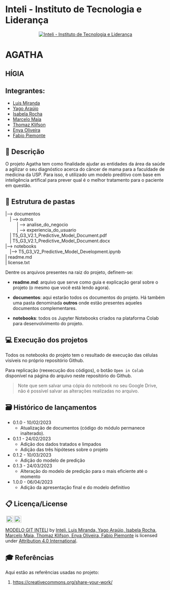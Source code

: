 # Inteli - Instituto de Tecnologia e Liderança 

<p align="center">
<a href= "https://www.inteli.edu.br/"><img src="https://www.inteli.edu.br/wp-content/uploads/2021/08/20172028/marca_1-2.png" alt="Inteli - Instituto de Tecnologia e Liderança" border="0"></a>
</p>

# AGATHA

## HÍGIA

## Integrantes: 
- <a href="https://www.linkedin.com/in/luis-miranda-137566139/">Luis Miranda</a>
- <a href="https://www.linkedin.com/in/yago-ara%C3%BAjo-do-vale-moreira-461816247/">Yago Araújo</a>
- <a href="https://www.linkedin.com/in/isabela-amado-da-rocha-0314b4237/">Isabela Rocha</a> 
- <a href="https://www.linkedin.com/in/marcelo-maia-b90b03231/">Marcelo Maia</a> 
- <a href="https://www.linkedin.com/in/thomaz-klifson-falc%C3%A3o-barboza-046490125/">Thomaz Klifson</a>
- <a href="https://www.linkedin.com/in/enya-oliveira-636566240/">Enya Oliveira</a> 
- <a href="https://www.linkedin.com/in/fabio-piemonte-823a65211/">Fabio Piemonte</a>

## 📝 Descrição

O projeto Agatha tem como finalidade ajudar as entidades da área da saúde a agilizar o seu diagnóstico acerca do câncer de mama para a faculdade de medicina da USP. Para isso, é utilizado um modelo preditivo com base em inteligência artifical para prever qual é o melhor tratamento para o paciente em questão.  

## 📁 Estrutura de pastas

|--> documentos<br>
  &emsp;| --> outros <br>
    &emsp; &emsp; | --> analise_do_negocio<br>
    &emsp; &emsp; | --> experiencia_do_usuario<br>
  &emsp;| T5_G3_V2.1_Predictive_Model_Document.pdf<br>
  &emsp;| T5_G3_V2.1_Predictive_Model_Document.docx<br>
|--> notebooks<br>
  &emsp;|--> T5_G3_V2_Predictive_Model_Development.ipynb<br>
| readme.md<br>
| license.txt

Dentre os arquivos presentes na raiz do projeto, definem-se:

- <b>readme.md</b>: arquivo que serve como guia e explicação geral sobre o projeto (o mesmo que você está lendo agora).

- <b>documentos</b>: aqui estarão todos os documentos do projeto. Há também uma pasta denominada <b>outros</b> onde estão presentes aqueles documentos complementares.

- <b>notebooks</b>: todos os Jupyter Notebooks criados na plataforma Colab para desenvolvimento do projeto.

## 💻 Execução dos projetos

Todos os notebooks do projeto tem o resultado de execução das células visíveis no próprio repositório Github.

Para replicação (reexecução dos códigos), o botão `Open in Colab` disponível na página do arquivo neste repositório do Github.
> Note que sem salvar uma cópia do notebook no seu Google Drive, não é possível salvar as alterações realizadas no arquivo.

## 🗃 Histórico de lançamentos

* 0.1.0 - 10/02/2023
    * Atualização de documentos (código do módulo permanece inalterado).
* 0.1.1 - 24/02/2023
    * Adição dos dados tratados e limpados
    * Adição das três hipóteses sobre o projeto
* 0.1.2 - 10/03/2023
    * Adição do modelo de predição 
* 0.1.3 - 24/03/2023
    * Alteração do modelo de predição para o mais eficiente até o momento
* 1.0.0 - 06/04/2023
    * Adição da apresentação final e do modelo definitivo

## 📋 Licença/License

<img style="height:22px!important;margin-left:3px;vertical-align:text-bottom;" src="https://mirrors.creativecommons.org/presskit/icons/cc.svg?ref=chooser-v1"><img style="height:22px!important;margin-left:3px;vertical-align:text-bottom;" src="https://mirrors.creativecommons.org/presskit/icons/by.svg?ref=chooser-v1"><p xmlns:cc="http://creativecommons.org/ns#" xmlns:dct="http://purl.org/dc/terms/"><a property="dct:title" rel="cc:attributionURL" href="https://github.com/Spidus/Teste_Final_1">MODELO GIT INTELI</a> by <a rel="cc:attributionURL dct:creator" property="cc:attributionName" href="https://www.yggbrasil.com.br/vr">Inteli, Luis Miranda, Yago Araújo, Isabela Rocha, Marcelo Maia, Thomaz Klifson, Enya Oliveira, Fabio Piemonte</a> is licensed under <a href="http://creativecommons.org/licenses/by/4.0/?ref=chooser-v1" target="_blank" rel="license noopener noreferrer" style="display:inline-block;">Attribution 4.0 International</a>.</p>

## 🎓 Referências

Aqui estão as referências usadas no projeto:

1. <https://creativecommons.org/share-your-work/>
